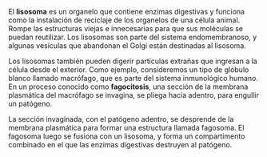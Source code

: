 El **lisosoma** es un organelo que contiene enzimas digestivas y funciona como la instalación de reciclaje de los organelos de una célula animal. Rompe las estructuras viejas e innecesarias para que sus moléculas se puedan reutilizar. Los lisosomas son parte del sistema endomembranoso, y algunas vesículas que abandonan el Golgi están destinadas al lisosoma.

Los lisosomas también pueden digerir partículas extrañas que ingresan a la célula desde el exterior. Como ejemplo, consideremos un tipo de glóbulo blanco llamado macrófago, que es parte del sistema inmunológico humano. En un proceso conocido como **fagocitosis**, una sección de la membrana plasmática del macrófago se invagina, se pliega hacia adentro, para engullir un patógeno.

La sección invaginada, con el patógeno adentro, se desprende de la membrana plasmática para formar una estructura llamada fagosoma. El fagosoma luego se fusiona con un lisosoma, y forma un compartimento combinado en el que las enzimas digestivas destruyen al patógeno.